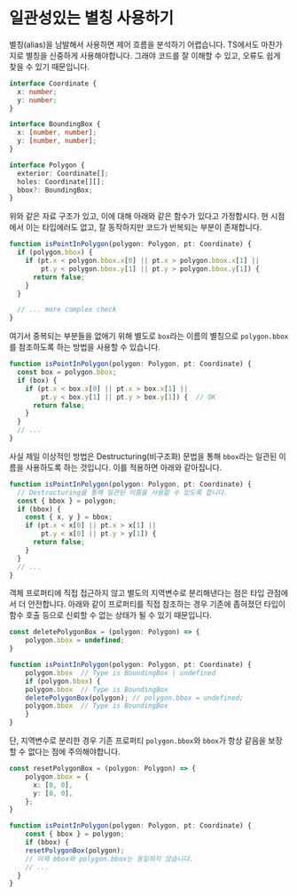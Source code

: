 # 일관성있는 별칭 사용하기

별칭(alias)을 남발해서 사용하면 제어 흐름을 분석하기 어렵습니다.
TS에서도 마찬가지로 별칭을 신중하게 사용해야합니다.
그래야 코드를 잘 이해할 수 있고, 오류도 쉽게 찾을 수 있기 때문입니다.

```ts
interface Coordinate {
  x: number;
  y: number;
}

interface BoundingBox {
  x: [number, number];
  y: [number, number];
}

interface Polygon {
  exterior: Coordinate[];
  holes: Coordinate[][];
  bbox?: BoundingBox;
}
```

위와 같은 자료 구조가 있고, 이에 대해 아래와 같은 함수가 있다고 가정합시다.
현 시점에서 이는 타입에러도 없고, 잘 동작하지만 코드가 반복되는 부분이 존재합니다.

```ts
function isPointInPolygon(polygon: Polygon, pt: Coordinate) {
  if (polygon.bbox) {
    if (pt.x < polygon.bbox.x[0] || pt.x > polygon.bbox.x[1] ||
        pt.y < polygon.bbox.y[1] || pt.y > polygon.bbox.y[1]) {
      return false;
    }
  }

  // ... more complex check
}
```

여기서 중복되는 부분들을 없애기 위해 별도로 `box`라는 이름의 별칭으로 `polygon.bbox`를 참조하도록 하는 방법을 사용할 수 있습니다.

```ts
function isPointInPolygon(polygon: Polygon, pt: Coordinate) {
  const box = polygon.bbox;
  if (box) {
    if (pt.x < box.x[0] || pt.x > box.x[1] ||
        pt.y < box.y[1] || pt.y > box.y[1]) {  // OK
      return false;
    }
  }
  // ...
}
```

사실 제일 이상적인 방법은 Destructuring(비구조화) 문법을 통해 `bbox`라는 일관된 이름을 사용하도록 하는 것입니다. 이를 적용하면 아래와 같아집니다.

```ts
function isPointInPolygon(polygon: Polygon, pt: Coordinate) {
  // Destructuring을 통해 일관된 이름을 사용할 수 있도록 합니다.
  const { bbox } = polygon;
  if (bbox) {
    const { x, y } = bbox;
    if (pt.x < x[0] || pt.x > x[1] ||
        pt.y < x[0] || pt.y > y[1]) {
      return false;
    }
  }
  // ...
}
```

객체 프로퍼티에 직접 접근하지 않고 별도의 지역변수로 분리해낸다는 점은 타입 관점에서 더 안전합니다. 아래와 같이 프로퍼티를 직접 참조하는 경우 기존에 좁혀졌던 타입이 함수 호출 등으로 신뢰할 수 없는 상태가 될 수 있기 때문입니다.

```ts
const deletePolygonBox = (polygon: Polygon) => {
    polygon.bbox = undefined;
}

function isPointInPolygon(polygon: Polygon, pt: Coordinate) {
    polygon.bbox  // Type is BoundingBox | undefined
    if (polygon.bbox) {
    polygon.bbox  // Type is BoundingBox
    deletePolygonBox(polygon); // polygon.bbox = undefined;
    polygon.bbox  // Type is BoundingBox
    }
}
```

단, 지역변수로 분리한 경우 기존 프로퍼티 `polygon.bbox`와 `bbox`가 항상 같음을 보장할 수 없다는 점에 주의해야합니다.

```ts
const resetPolygonBox = (polygon: Polygon) => {
    polygon.bbox = {
      x: [0, 0],
      y: [0, 0],
    };
}

function isPointInPolygon(polygon: Polygon, pt: Coordinate) {
    const { bbox } = polygon;
    if (bbox) {
    resetPolygonBox(polygon); 
    // 이제 bbox와 polygon.bbox는 동일하지 않습니다.
    // ...
  }
}
```
